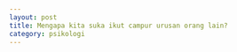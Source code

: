 ```yaml
--- 
layout: post
title: Mengapa kita suka ikut campur urusan orang lain?
category: psikologi
--- 
```


